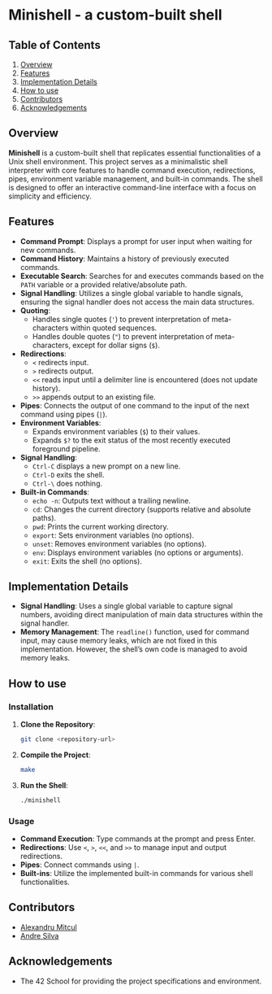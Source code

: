 # Minishell - a custom-built shell

## Table of Contents

1. [Overview](#overview)
3. [Features](#features)
4. [Implementation Details](#implementation-details)
5. [How to use](#how-to-use)
6. [Contributors](#contributors)
7. [Acknowledgements](#acknowledgements)

## Overview

**Minishell** is a custom-built shell that replicates essential functionalities of a Unix shell environment. This project serves as a minimalistic shell interpreter with core features to handle command execution, redirections, pipes, environment variable management, and built-in commands. The shell is designed to offer an interactive command-line interface with a focus on simplicity and efficiency.

## Features

- **Command Prompt**: Displays a prompt for user input when waiting for new commands.
- **Command History**: Maintains a history of previously executed commands.
- **Executable Search**: Searches for and executes commands based on the `PATH` variable or a provided relative/absolute path.
- **Signal Handling**: Utilizes a single global variable to handle signals, ensuring the signal handler does not access the main data structures.
- **Quoting**:
  - Handles single quotes (`'`) to prevent interpretation of meta-characters within quoted sequences.
  - Handles double quotes (`"`) to prevent interpretation of meta-characters, except for dollar signs (`$`).
- **Redirections**:
  - `<` redirects input.
  - `>` redirects output.
  - `<<` reads input until a delimiter line is encountered (does not update history).
  - `>>` appends output to an existing file.
- **Pipes**: Connects the output of one command to the input of the next command using pipes (`|`).
- **Environment Variables**:
  - Expands environment variables (`$`) to their values.
  - Expands `$?` to the exit status of the most recently executed foreground pipeline.
- **Signal Handling**:
  - `Ctrl-C` displays a new prompt on a new line.
  - `Ctrl-D` exits the shell.
  - `Ctrl-\` does nothing.
- **Built-in Commands**:
  - `echo -n`: Outputs text without a trailing newline.
  - `cd`: Changes the current directory (supports relative and absolute paths).
  - `pwd`: Prints the current working directory.
  - `export`: Sets environment variables (no options).
  - `unset`: Removes environment variables (no options).
  - `env`: Displays environment variables (no options or arguments).
  - `exit`: Exits the shell (no options).

## Implementation Details

- **Signal Handling**: Uses a single global variable to capture signal numbers, avoiding direct manipulation of main data structures within the signal handler.
- **Memory Management**: The `readline()` function, used for command input, may cause memory leaks, which are not fixed in this implementation. However, the shell’s own code is managed to avoid memory leaks.

## How to use

### Installation

1. **Clone the Repository**:
    ```bash
    git clone <repository-url>
    ```

2. **Compile the Project**:
    ```bash
    make
    ```

3. **Run the Shell**:
    ```bash
    ./minishell
    ```

### Usage

- **Command Execution**: Type commands at the prompt and press Enter.
- **Redirections**: Use `<`, `>`, `<<`, and `>>` to manage input and output redirections.
- **Pipes**: Connect commands using `|`.
- **Built-ins**: Utilize the implemented built-in commands for various shell functionalities.

## Contributors

- [Alexandru Mitcul](https://github.com/AlexMitcul)
- [Andre Silva](https://github.com/mzsv/)

## Acknowledgements

- The 42 School for providing the project specifications and environment.
